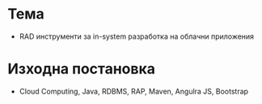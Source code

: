 # Тема 
* RAD инструменти за in-system разработка на облачни приложения

# Изходна постановка
* Cloud Computing, Java, RDBMS, RAP, Maven, Angulra JS, Bootstrap
 

